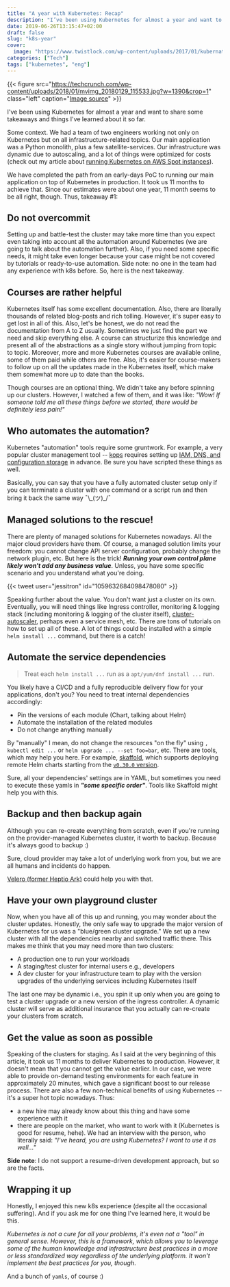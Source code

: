 ```yaml
---
title: "A year with Kubernetes: Recap"
description: "I’ve been using Kubernetes for almost a year and want to share some takeaways and things I’ve learned about it so far"
date: 2019-06-26T13:15:47+02:00
draft: false
slug: "k8s-year"
cover:
  image: "https://www.twistlock.com/wp-content/uploads/2017/01/kubernates-logo.jpg"
categories: ["Tech"]
tags: ["kubernetes", "eng"]
---
```


{{< figure src="https://techcrunch.com/wp-content/uploads/2018/01/mvimg_20180129_115533.jpg?w=1390&crop=1" class="left" caption="[Image source](https://techcrunch.com/2018/01/30/heptio-launches-its-kubernetes-un-distribution/)" >}}

I've been using Kubernetes for almost a year and want to share some takeaways and things I've learned about it so far.

Some context. We had a team of two engineers working not only on Kubernetes but on all infrastructure-related topics. Our main application was a Python monolith, plus a few satellite-services. Our infrastructure was dynamic due to autoscaling, and a lot of things were optimized for costs (check out my article about [running Kubernetes on AWS Spot instances](https://medium.com/preply-engineering/why-and-how-do-we-run-kubernetes-on-the-spot-instances-c88d32fb9df3)).

We have completed the path from an early-days PoC to running our main application on top of Kubernetes in production. It took us 11 months to achieve that. Since our estimates were about one year, 11 month seems to be all right, though. Thus, takeaway #1:

Do not overcommit
----
Setting up and battle-test the cluster may take more time than you expect even taking into account all the automation around Kubernetes (we are going to talk about the automation further). Also, if you need some specific needs, it might take even longer because your case might be not covered by tutorials or ready-to-use automation. Side note: no one in the team had any experience with k8s before. So, here is the next takeaway.

Courses are rather helpful
----
Kubernetes itself has some excellent documentation. Also, there are literally thousands of related blog-posts and rich tolling. However, it's super easy to get lost in all of this. Also, let's be honest, we do not read the documentation from A to Z usually. Sometimes we just find the part we need and skip everything else. A course can structurize this knowledge and present all of the abstractions as a single story without jumping from topic to topic. Moreover, more and more Kubernetes courses are available online, some of them paid while others are free. Also, it's easier for course-makers to follow up on all the updates made in the Kubernetes itself, which make them somewhat more up to date than the books.

Though courses are an optional thing. We didn't take any before spinning up our clusters. However, I watched a few of them, and it was like: *"Wow! If someone told me all these things before we started, there would be definitely less pain!"*

Who automates the automation?
----
Kubernetes "automation" tools require some gruntwork. For example, a very popular cluster management tool -- [kops](https://github.com/kubernetes/kops) requires setting up [IAM, DNS, and configuration storage](https://github.com/kubernetes/kops/blob/master/docs/aws.md) in advance. Be sure you have scripted these things as well.

Basically, you can say that you have a fully automated cluster setup only if you can terminate a cluster with one command or a script run and then bring it back the same way ¯\\\_(ツ)\_/¯

Managed solutions to the rescue!
----
There are plenty of managed solutions for Kubernetes nowadays. All the major cloud providers have them. Of course, a managed solution limits your freedom: you cannot change API server configuration, probably change the network plugin, etc. But here is the trick! _**Running your own control plane likely won't add any business value**_. Unless, you have some specific scenario and you understand what you're doing.

{{< tweet user="jessitron" id="1059632684098478080" >}}

Speaking further about the value. You don't want just a cluster on its own. Eventually, you will need things like Ingress controller, monitoring & logging stack (including monitoring & logging of the cluster itself), [cluster-autoscaler](https://github.com/kubernetes/autoscaler/tree/master/cluster-autoscaler), perhaps even a service mesh, etc. There are tons of tutorials on how to set up all of these. A lot of things could be installed with a simple `helm install ...` command, but there is a catch!

Automate the service dependencies
----
> Treat each `helm install ...` run as a  `apt/yum/dnf install ...` run.

You likely have a CI/CD and a fully reproducible delivery flow for your applications, don't you? You need to treat internal dependencies accordingly:

* Pin the versions of each module (Chart, talking about Helm)
* Automate the installation of the related modules
* Do not change anything manually

By "manually" I mean, do not change the resources "on the fly" using `, kubectl edit ...` or `helm upgrade ... --set foo=bar`, etc. There are tools, which may help you here. For example, [skaffold](https://skaffold.dev/), which supports deploying remote Helm charts starting from the [`v0.30.0` version](https://github.com/GoogleContainerTools/skaffold/blob/master/CHANGELOG.md#v0300-release---05232019).

Sure, all your dependencies' settings are in YAML, but sometimes you need to execute these yamls in _**"some specific order"**_. Tools like Skaffold might help you with this.

Backup and then backup again
----
Although you can re-create everything from scratch, even if you're running on the provider-managed Kubernetes cluster, it worth to backup. Because it's always good to backup :)

Sure, cloud provider may take a lot of underlying work from you, but we are all humans and incidents do happen.

[Velero (former Heptio Ark)](https://github.com/heptio/velero) could help you with that.

Have your own playground cluster
----
Now, when you have all of this up and running, you may wonder about the cluster updates. Honestly, the only safe way to upgrade the major version of Kubernetes for us was a "blue/green cluster upgrade." We set up a new cluster with all the dependencies nearby and switched traffic there. This makes me think that you may need more than two clusters:

* A production one to run your workloads
* A staging/test cluster for internal users e.g., developers
* A dev cluster for your infrastructure team to play with the version upgrades of the underlying services including Kubernetes itself

The last one may be dynamic i.e., you spin it up only when you are going to test a cluster upgrade or a new version of the ingress controller. A dynamic cluster will serve as additional insurance that you actually can re-create your clusters from scratch.

Get the value as soon as possible
----
Speaking of the clusters for staging. As I said at the very beginning of this article, it took us 11 months to deliver Kubernetes to production. However, it doesn't mean that you cannot get the value earlier. In our case, we were able to provide on-demand testing environments for each feature in approximately 20 minutes, which gave a significant boost to our release process. There are also a few non-technical benefits of using Kubernetes -- it's a super hot topic nowadays. Thus:

* a new hire may already know about this thing and have some experience with it
* there are people on the market, who want to work with it (Kubernetes is good for resume, hehe). We had an interview with the person, who literally said: *"I've heard, you are using Kubernetes? I want to use it as well..."*

**Side note**: I do not support a resume-driven development approach, but so are the facts.

Wrapping it up
----

Honestly, I enjoyed this new k8s experience (despite all the occasional suffering). And if you ask me for one thing I've learned here, it would be this.

_Kubernetes is not a cure for all your problems, it's even not a "tool" in general sense. However, this is a framework, which allows you to leverage some of the human knowledge and infrastructure best practices in a more or less standardized way regardless of the underlying platform. It won't implement the best practices for you, though_.

And a bunch of `yamls`, of course :)
